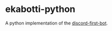 # ekabotti-python

A python implementation of the [discord-first-bot](https://github.com/massamasa/discord-first-bot).
